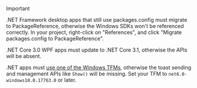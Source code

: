 > [!IMPORTANT]
> .NET Framework desktop apps that still use packages.config must migrate to PackageReference, otherwise the Windows SDKs won't be referenced correctly. In your project, right-click on "References", and click "Migrate packages.config to PackageReference".
> 
> .NET Core 3.0 WPF apps must update to .NET Core 3.1, otherwise the APIs will be absent.
> 
> .NET apps must [use one of the Windows TFMs](/dotnet/standard/frameworks#how-to-specify-a-target-framework), otherwise the toast sending and management APIs like `Show()` will be missing. Set your TFM to `net6.0-windows10.0.17763.0` or later.

